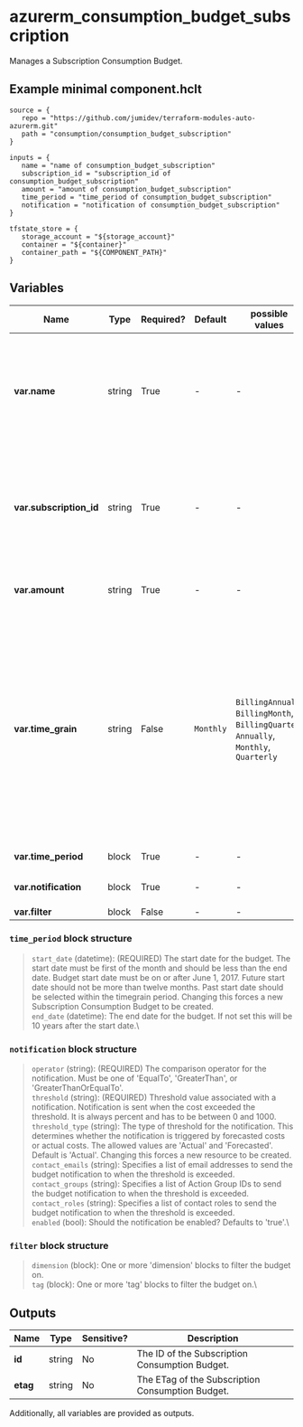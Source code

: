 # azurerm_consumption_budget_subscription

Manages a Subscription Consumption Budget.

## Example minimal component.hclt

```hcl
source = {
   repo = "https://github.com/jumidev/terraform-modules-auto-azurerm.git" 
   path = "consumption/consumption_budget_subscription" 
}

inputs = {
   name = "name of consumption_budget_subscription" 
   subscription_id = "subscription_id of consumption_budget_subscription" 
   amount = "amount of consumption_budget_subscription" 
   time_period = "time_period of consumption_budget_subscription" 
   notification = "notification of consumption_budget_subscription" 
}

tfstate_store = {
   storage_account = "${storage_account}" 
   container = "${container}" 
   container_path = "${COMPONENT_PATH}" 
}

```

## Variables

| Name | Type | Required? |  Default  |  possible values |  Description |
| ---- | ---- | --------- |  ----------- | ----------- | ----------- |
| **var.name** | string | True | -  |  -  |  The name which should be used for this Subscription Consumption Budget. Changing this forces a new resource to be created. | 
| **var.subscription_id** | string | True | -  |  -  |  The ID of the Subscription for which to create a Consumption Budget. Changing this forces a new resource to be created. | 
| **var.amount** | string | True | -  |  -  |  The total amount of cost to track with the budget. | 
| **var.time_grain** | string | False | `Monthly`  |  `BillingAnnual`, `BillingMonth`, `BillingQuarter`, `Annually`, `Monthly`, `Quarterly`  |  The time covered by a budget. Tracking of the amount will be reset based on the time grain. Must be one of `BillingAnnual`, `BillingMonth`, `BillingQuarter`, `Annually`, `Monthly` and `Quarterly`. Defaults to `Monthly`. Changing this forces a new resource to be created. | 
| **var.time_period** | block | True | -  |  -  |  A `time_period` block. | 
| **var.notification** | block | True | -  |  -  |  One or more `notification` blocks. | 
| **var.filter** | block | False | -  |  -  |  A `filter` block. | 

### `time_period` block structure

> `start_date` (datetime): (REQUIRED) The start date for the budget. The start date must be first of the month and should be less than the end date. Budget start date must be on or after June 1, 2017. Future start date should not be more than twelve months. Past start date should be selected within the timegrain period. Changing this forces a new Subscription Consumption Budget to be created.\
> `end_date` (datetime): The end date for the budget. If not set this will be 10 years after the start date.\

### `notification` block structure

> `operator` (string): (REQUIRED) The comparison operator for the notification. Must be one of 'EqualTo', 'GreaterThan', or 'GreaterThanOrEqualTo'.\
> `threshold` (string): (REQUIRED) Threshold value associated with a notification. Notification is sent when the cost exceeded the threshold. It is always percent and has to be between 0 and 1000.\
> `threshold_type` (string): The type of threshold for the notification. This determines whether the notification is triggered by forecasted costs or actual costs. The allowed values are 'Actual' and 'Forecasted'. Default is 'Actual'. Changing this forces a new resource to be created.\
> `contact_emails` (string): Specifies a list of email addresses to send the budget notification to when the threshold is exceeded.\
> `contact_groups` (string): Specifies a list of Action Group IDs to send the budget notification to when the threshold is exceeded.\
> `contact_roles` (string): Specifies a list of contact roles to send the budget notification to when the threshold is exceeded.\
> `enabled` (bool): Should the notification be enabled? Defaults to 'true'.\

### `filter` block structure

> `dimension` (block): One or more 'dimension' blocks to filter the budget on.\
> `tag` (block): One or more 'tag' blocks to filter the budget on.\



## Outputs

| Name | Type | Sensitive? | Description |
| ---- | ---- | --------- | --------- |
| **id** | string | No  | The ID of the Subscription Consumption Budget. | 
| **etag** | string | No  | The ETag of the Subscription Consumption Budget. | 

Additionally, all variables are provided as outputs.
